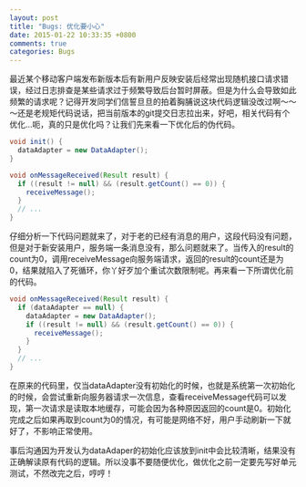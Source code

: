```yaml
---
layout: post
title: "Bugs: 优化要小心"
date: 2015-01-22 10:33:35 +0800
comments: true
categories: Bugs
---
```


最近某个移动客户端发布新版本后有新用户反映安装后经常出现随机接口请求错误，经过日志排查是某些请求过于频繁导致后台暂时屏蔽。但是为什么会导致如此频繁的请求呢？记得开发同学们信誓旦旦的拍着胸脯说这块代码逻辑没改过啊～～～还是老规矩代码说话，把当前版本的git提交日志拉出来，好吧，相关代码有个优化...呃，真的只是优化吗？让我们先来看一下优化后的伪代码。

```java
void init() {
  dataAdapter = new DataAdapter();
}

void onMessageReceived(Result result) {
  if ((result != null) && (result.getCount() == 0)) {
    receiveMessage();
  }
  // ...
}
```
仔细分析一下代码问题就来了，对于老的已经有消息的用户，这段代码没有问题，但是对于新安装用户，服务端一条消息没有，那么问题就来了。当传入的result的count为0，调用receiveMessage向服务端请求，返回的result的count还是为0，结果就陷入了死循环，你丫好歹加个重试次数限制呢。再来看一下所谓优化前的代码。

```java
void onMessageReceived(Result result) {
  if (dataAdapter == null) {
    dataAdapter = new DataAdapter();
    if ((result != null) && (result.getCount() == 0)) {
      receiveMessage();
    }
  }
  // ...
}
```

在原来的代码里，仅当dataAdapter没有初始化的时候，也就是系统第一次初始化的时候，会尝试重新向服务器请求一次信息，查看receiveMessage代码可以发现，第一次请求是读取本地缓存，可能会因为各种原因返回的count是0。初始化完成之后如果再取到count为0的情况，有可能是网络不好，用户手动刷新一下就好了，不影响正常使用。

事后沟通因为开发认为dataAdaper的初始化应该放到init中会比较清晰，结果没有正确解读原有代码的逻辑。所以没事不要随便优化，做优化之前一定要先写好单元测试，不然改完之后，哼哼！